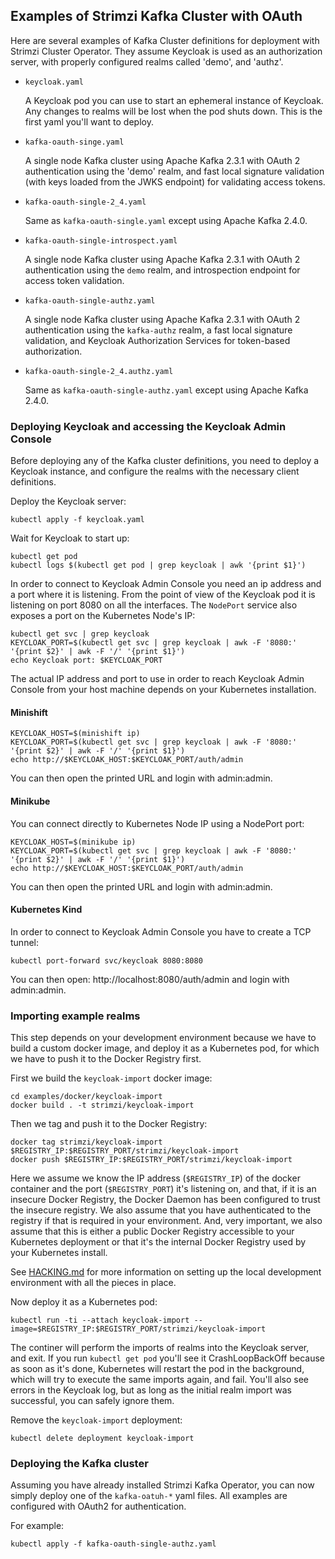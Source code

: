 Examples of Strimzi Kafka Cluster with OAuth
--------------------------------------------

Here are several examples of Kafka Cluster definitions for deployment with Strimzi Cluster Operator.
They assume Keycloak is used as an authorization server, with properly configured realms called 'demo', and 'authz'.

* `keycloak.yaml`

  A Keycloak pod you can use to start an ephemeral instance of Keycloak. Any changes to realms will be lost when the pod shuts down. This is the first yaml you'll want to deploy.

* `kafka-oauth-singe.yaml`

  A single node Kafka cluster using Apache Kafka 2.3.1 with OAuth 2 authentication using the 'demo' realm, and fast local signature validation (with keys loaded from the JWKS endpoint) for validating access tokens.

* `kafka-oauth-single-2_4.yaml`

  Same as `kafka-oauth-single.yaml` except using Apache Kafka 2.4.0.

* `kafka-oauth-single-introspect.yaml`

  A single node Kafka cluster using Apache Kafka 2.3.1 with OAuth 2 authentication using the `demo` realm, and introspection endpoint for access token validation.

* `kafka-oauth-single-authz.yaml`

  A single node Kafka cluster using Apache Kafka 2.3.1 with OAuth 2 authentication using the `kafka-authz` realm, a fast local signature validation, and Keycloak Authorization Services for token-based authorization.

* `kafka-oauth-single-2_4.authz.yaml`

  Same as `kafka-oauth-single-authz.yaml` except using Apache Kafka 2.4.0.

### Deploying Keycloak and accessing the Keycloak Admin Console

Before deploying any of the Kafka cluster definitions, you need to deploy a Keycloak instance, and configure the realms with the necessary client definitions.

Deploy the Keycloak server:

    kubectl apply -f keycloak.yaml 

Wait for Keycloak to start up:

    kubectl get pod
    kubectl logs $(kubectl get pod | grep keycloak | awk '{print $1}')

In order to connect to Keycloak Admin Console you need an ip address and a port where it is listening. From the point of view of the Keycloak pod it is listening on port 8080 on all the interfaces. The `NodePort` service also exposes a port on the Kubernetes Node's IP:

    kubectl get svc | grep keycloak
    KEYCLOAK_PORT=$(kubectl get svc | grep keycloak | awk -F '8080:' '{print $2}' | awk -F '/' '{print $1}')
    echo Keycloak port: $KEYCLOAK_PORT 

The actual IP address and port to use in order to reach Keycloak Admin Console from your host machine depends on your Kubernetes installation.


#### Minishift

    KEYCLOAK_HOST=$(minishift ip)
    KEYCLOAK_PORT=$(kubectl get svc | grep keycloak | awk -F '8080:' '{print $2}' | awk -F '/' '{print $1}')
    echo http://$KEYCLOAK_HOST:$KEYCLOAK_PORT/auth/admin

You can then open the printed URL and login with admin:admin.


#### Minikube

You can connect directly to Kubernetes Node IP using a NodePort port:

    KEYCLOAK_HOST=$(minikube ip)
    KEYCLOAK_PORT=$(kubectl get svc | grep keycloak | awk -F '8080:' '{print $2}' | awk -F '/' '{print $1}')
    echo http://$KEYCLOAK_HOST:$KEYCLOAK_PORT/auth/admin

You can then open the printed URL and login with admin:admin.


#### Kubernetes Kind

In order to connect to Keycloak Admin Console you have to create a TCP tunnel:

    kubectl port-forward svc/keycloak 8080:8080
    
You can then open: http://localhost:8080/auth/admin and login with admin:admin.    


### Importing example realms

This step depends on your development environment because we have to build a custom docker image, and deploy it as a Kubernetes pod, for which we have to push it to the Docker Registry first.

First we build the `keycloak-import` docker image:

    cd examples/docker/keycloak-import
    docker build . -t strimzi/keycloak-import

Then we tag and push it to the Docker Registry:

    docker tag strimzi/keycloak-import $REGISTRY_IP:$REGISTRY_PORT/strimzi/keycloak-import
    docker push $REGISTRY_IP:$REGISTRY_PORT/strimzi/keycloak-import

Here we assume we know the IP address (`$REGISTRY_IP`) of the docker container and the port (`$REGISTRY_PORT`) it's listening on, and that, if it is an insecure Docker Registry, the Docker Daemon has been configured to trust the insecure registry. We also assume that you have authenticated to the registry if that is required in your environment. And, very important, we also assume that this is either a public Docker Registry accessible to your Kubernetes deployment or that it's the internal Docker Registry used by your Kubernetes install.

See [HACKING.md](../../HACKING.md) for more information on setting up the local development environment with all the pieces in place.


Now deploy it as a Kubernetes pod:

    kubectl run -ti --attach keycloak-import --image=$REGISTRY_IP:$REGISTRY_PORT/strimzi/keycloak-import

The continer will perform the imports of realms into the Keycloak server, and exit. If you run `kubectl get pod` you'll see it CrashLoopBackOff because as soon as it's done, Kubernetes will restart the pod in the background, which will try to execute the same imports again, and fail. You'll also see errors in the Keycloak log, but as long as the initial realm import was successful, you can safely ignore them.

Remove the `keycloak-import` deployment:

    kubectl delete deployment keycloak-import


### Deploying the Kafka cluster

Assuming you have already installed Strimzi Kafka Operator, you can now simply deploy one of the `kafka-oatuh-*` yaml files. All examples are configured with OAuth2 for authentication.

For example:

    kubectl apply -f kafka-oauth-single-authz.yaml



